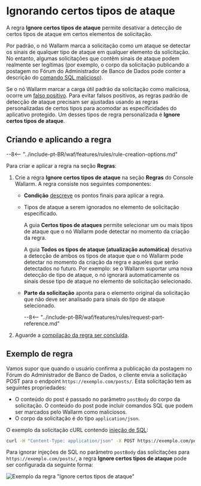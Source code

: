 # Ignorando certos tipos de ataque

A regra **Ignore certos tipos de ataque** permite desativar a detecção de certos tipos de ataque em certos elementos de solicitação.

Por padrão, o nó Wallarm marca a solicitação como um ataque se detectar os sinais de qualquer tipo de ataque em qualquer elemento da solicitação. No entanto, algumas solicitações que contêm sinais de ataque podem realmente ser legítimas (por exemplo, o corpo da solicitação publicando a postagem no Fórum do Administrador de Banco de Dados pode conter a descrição do [comando SQL malicioso](../../attacks-vulns-list.md#sql-injection)).

Se o nó Wallarm marcar a carga útil padrão da solicitação como maliciosa, ocorre um [falso positivo](../../about-wallarm/protecting-against-attacks.md#false-positives). Para evitar falsos positivos, as regras padrão de detecção de ataque precisam ser ajustadas usando as regras personalizadas de certos tipos para acomodar as especificidades do aplicativo protegido. Um desses tipos de regra personalizada é **Ignore certos tipos de ataque**.

## Criando e aplicando a regra

--8<-- "../include-pt-BR/waf/features/rules/rule-creation-options.md"

Para criar e aplicar a regra na seção **Regras**:

1. Crie a regra **Ignore certos tipos de ataque** na seção **Regras** do Console Wallarm. A regra consiste nos seguintes componentes:

      * **Condição** [descreve](rules.md#branch-description) os pontos finais para aplicar a regra.
      * Tipos de ataque a serem ignorados no elemento de solicitação especificado.

        A guia **Certos tipos de ataques** permite selecionar um ou mais tipos de ataque que o nó Wallarm pode detectar no momento da criação da regra.

        A guia **Todos os tipos de ataque (atualização automática)** desativa a detecção de ambos os tipos de ataque que o nó Wallarm pode detectar no momento da criação da regra e aqueles que serão detectados no futuro. Por exemplo: se o Wallarm suportar uma nova detecção de tipo de ataque, o nó ignorará automaticamente os sinais desse tipo de ataque no elemento de solicitação selecionado.
      
      * **Parte da solicitação** aponta para o elemento original da solicitação que não deve ser analisado para sinais do tipo de ataque selecionado.

         --8<-- "../include-pt-BR/waf/features/rules/request-part-reference.md"

2. Aguarde a [compilação da regra ser concluída](rules.md).

## Exemplo de regra

Vamos supor que quando o usuário confirma a publicação da postagem no Fórum do Administrador de Banco de Dados, o cliente envia a solicitação POST para o endpoint `https://exemplo.com/posts/`. Esta solicitação tem as seguintes propriedades:

* O conteúdo do post é passado no parâmetro `postBody` do corpo da solicitação. O conteúdo do post pode incluir comandos SQL que podem ser marcados pelo Wallarm como maliciosos.
* O corpo da solicitação é do tipo `application/json`.

O exemplo da solicitação cURL contendo [injeção de SQL](../../attacks-vulns-list.md#sql-injection):

```bash
curl -H "Content-Type: application/json" -X POST https://exemplo.com/posts -d '{"emailAddress":"johnsmith@exemplo.com", "postHeader":"Injeções de SQL", "postBody":"Meu post descreve a seguinte injeção de SQL: ?id=1%20select%20version();"}'
```

Para ignorar injeções de SQL no parâmetro `postBody` das solicitações para `https://exemplo.com/posts/`, a regra **Ignore certos tipos de ataque** pode ser configurada da seguinte forma:

![Exemplo da regra "Ignore certos tipos de ataque"](../../images/user-guides/rules/ignore-attack-types-rule-example.png)